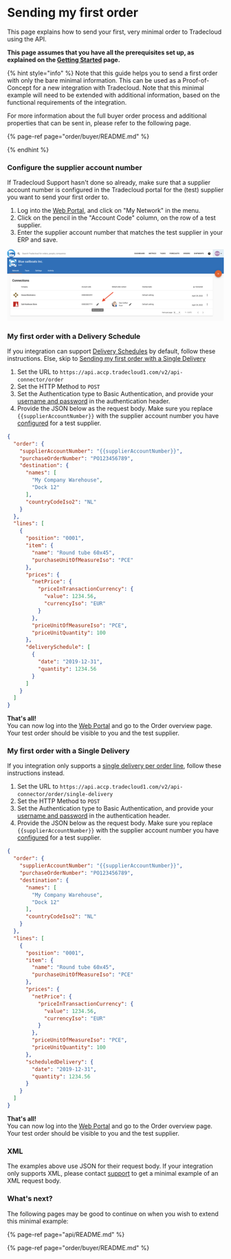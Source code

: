 # Sending my first order

This page explains how to send your first, very minimal order to Tradecloud using the API.

**This page assumes that you have all the prerequisites set up, as explained on the [Getting Started](getting-started.md) page.**

{% hint style="info" %}
Note that this guide helps you to send a first order with only the bare minimal information. This can be used as a Proof-of-Concept for a new integration with Tradecloud.
Note that this minimal example will need to be extended with additional information, based on the functional requirements of the integration.

For more information about the full buyer order process and additional properties that can be sent in, please refer to the following page.

{% page-ref page="order/buyer/README.md" %}

{% endhint %}

### Configure the supplier account number

If Tradecloud Support hasn't done so already, make sure that a supplier account number is configured in the Tradecloud portal for the (test) supplier you want to send your first order to.

1. Log into the [Web Portal](https://portal.accp.tradecloud1.com), and click on "My Network" in the menu.
2. Click on the pencil in the "Account Code" column, on the row of a test supplier.
3. Enter the supplier account number that matches the test supplier in your ERP and save.

![](../.gitbook/assets/configure-supplier-account-numer.png)

### My first order with a Delivery Schedule

If you integration can support [Delivery Schedules](../api/delivery-schedule.md#delivery-schedule) by default, follow these instructions. Else, skip to [Sending my first order with a Single Delivery](#my-first-order-with-a-single-delivery)

1. Set the URL to `https://api.accp.tradecloud1.com/v2/api-connector/order`
2. Set the HTTP Method to `POST`
3. Set the Authentication type to Basic Authentication, and provide your [username and password](getting-started.md#2-getting-an-integration-account) in the authentication header.
4. Provide the JSON below as the request body. Make sure you replace `{{supplierAccountNumber}}` with the supplier account number you have [configured](#configure-the-supplier-account-number) for a test supplier.

```json
{
  "order": {
    "supplierAccountNumber": "{{supplierAccountNumber}}",
    "purchaseOrderNumber": "PO123456789",
    "destination": {
      "names": [
        "My Company Warehouse",
        "Dock 12"
      ],
      "countryCodeIso2": "NL"
    }
  },
  "lines": [
    {
      "position": "0001",
      "item": {
        "name": "Round tube 60x45",
        "purchaseUnitOfMeasureIso": "PCE"
      },
      "prices": {
        "netPrice": {
          "priceInTransactionCurrency": {
            "value": 1234.56,
            "currencyIso": "EUR"
          }
        },
        "priceUnitOfMeasureIso": "PCE",
        "priceUnitQuantity": 100
      },
      "deliverySchedule": [
        {
          "date": "2019-12-31",
          "quantity": 1234.56
        }
      ]
    }
  ]
}
```

**That's all!**  
You can now log into the [Web Portal](https://portal.accp.tradecloud1.com) and go to the Order overview page. Your test order should be visible to you and the test supplier.

### My first order with a Single Delivery

If you integration only supports a [single delivery per order line](../api/delivery-schedule.md#single-delivery), follow these instructions instead.

1. Set the URL to `https://api.accp.tradecloud1.com/v2/api-connector/order/single-delivery`
2. Set the HTTP Method to `POST`
3. Set the Authentication type to Basic Authentication, and provide your [username and password](getting-started.md#2-getting-an-integration-account) in the authentication header.
4. Provide the JSON below as the request body. Make sure you replace `{{supplierAccountNumber}}` with the supplier account number you have [configured](#configure-the-supplier-account-number) for a test supplier.

```json
{
  "order": {
    "supplierAccountNumber": "{{supplierAccountNumber}}",
    "purchaseOrderNumber": "PO123456789",
    "destination": {
      "names": [
        "My Company Warehouse",
        "Dock 12"
      ],
      "countryCodeIso2": "NL"
    }
  },
  "lines": [
    {
      "position": "0001",
      "item": {
        "name": "Round tube 60x45",
        "purchaseUnitOfMeasureIso": "PCE"
      },
      "prices": {
        "netPrice": {
          "priceInTransactionCurrency": {
            "value": 1234.56,
            "currencyIso": "EUR"
          }
        },
        "priceUnitOfMeasureIso": "PCE",
        "priceUnitQuantity": 100
      },
      "scheduledDelivery": {
        "date": "2019-12-31",
        "quantity": 1234.56
      }
    }
  ]
}
```

**That's all!**  
You can now log into the [Web Portal](https://portal.accp.tradecloud1.com) and go to the Order overview page. Your test order should be visible to you and the test supplier.

### XML

The examples above use JSON for their request body. If your integration only supports XML, please contact [support](../support.md) to get a minimal example of an XML request body.

### What's next?
The following pages may be good to continue on when you wish to extend this minimal example:

{% page-ref page="api/README.md" %}

{% page-ref page="order/buyer/README.md" %}
